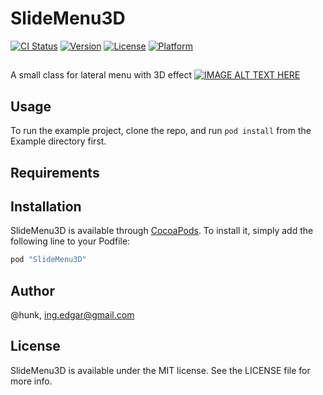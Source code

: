 # SlideMenu3D

[![CI Status](http://img.shields.io/travis/hunk/SlideMenu3D.svg?style=flat)](https://travis-ci.org/@hunk/SlideMenu3D)
[![Version](https://img.shields.io/cocoapods/v/SlideMenu3D.svg?style=flat)](http://cocoapods.org/pods/SlideMenu3D)
[![License](https://img.shields.io/cocoapods/l/SlideMenu3D.svg?style=flat)](http://cocoapods.org/pods/SlideMenu3D)
[![Platform](https://img.shields.io/cocoapods/p/SlideMenu3D.svg?style=flat)](http://cocoapods.org/pods/SlideMenu3D)

## 
A small class for lateral menu with 3D effect
[![IMAGE ALT TEXT HERE](http://img.youtube.com/vi/3TiyI1p7Q1U/0.jpg)](https://www.youtube.com/watch?v=3TiyI1p7Q1U)

## Usage

To run the example project, clone the repo, and run `pod install` from the Example directory first.

## Requirements

## Installation

SlideMenu3D is available through [CocoaPods](http://cocoapods.org). To install
it, simply add the following line to your Podfile:

```ruby
pod "SlideMenu3D"
```

## Author

@hunk, ing.edgar@gmail.com

## License

SlideMenu3D is available under the MIT license. See the LICENSE file for more info.
